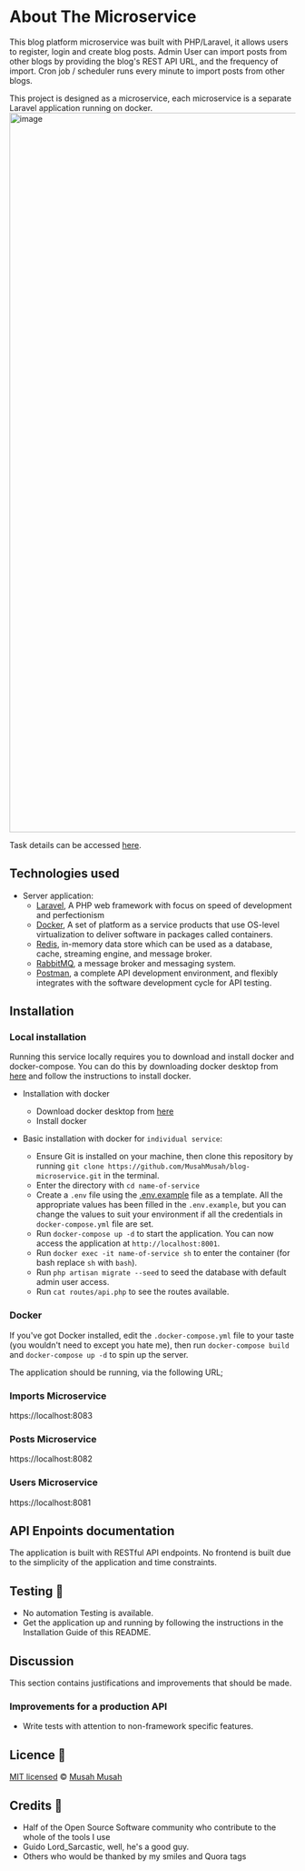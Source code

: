 # About The Microservice
This blog platform microservice was built with PHP/Laravel, it allows users to register, login and create blog posts.
Admin User can import posts from other blogs by providing the blog's REST API URL, and the frequency of import.
Cron job / scheduler runs every minute to import posts from other blogs.

This project is designed as a microservice, each microservice is a separate Laravel application running on docker.
<img width="1265" alt="image" src="https://user-images.githubusercontent.com/51837314/168129363-5c458e06-604d-4766-aa5d-feb8464654ed.png">


Task details can be accessed [here](https://www.notion.so/Web-Developer-0cdf0bb1015d4e5c94b62b3fe61ee621).

## Technologies used
- Server application:
    - [Laravel](https://laravel.com/), A PHP web framework with focus on speed of development and perfectionism
    - [Docker](https://www.docker.com/), A set of platform as a service products that use OS-level virtualization to deliver software in packages called containers.
    - [Redis](https://redis.io/), in-memory data store which can be used as a database, cache, streaming engine, and message broker.
    - [RabbitMQ](https://www.rabbitmq.com/), a message broker and messaging system.
    - [Postman](https://www.getpostman.com/), a complete API development environment, and flexibly integrates with the software development cycle for API testing.

## Installation
### Local installation
Running this service locally requires you to download and install docker and docker-compose. You can do this by downloading
docker desktop from [here](https://www.docker.com/products/docker-desktop) and follow the instructions to install docker.
- Installation with docker
    - Download docker desktop from [here](https://www.docker.com/products/docker-desktop)
    - Install docker

- Basic installation with docker for `individual service`:
    - Ensure Git is installed on your machine, then clone this repository by running `git clone https://github.com/MusahMusah/blog-microservice.git` in the terminal.
    - Enter the directory with `cd name-of-service`
    - Create a `.env` file using the [.env.example](/.env.example) file as a template. All the appropriate values has been filled in the `.env.example`, but you can change the values to suit your environment if all the credentials in `docker-compose.yml` file are set.
    - Run `docker-compose up -d` to start the application. You can now access the application at `http://localhost:8001`.
    - Run `docker exec -it name-of-service sh` to enter the container (for bash replace `sh` with `bash`).
    - Run `php artisan migrate --seed` to seed the database with default admin user access.
    - Run `cat routes/api.php` to see the routes available.

### Docker
If you've got Docker installed, edit the `.docker-compose.yml` file to your taste (you wouldn't need to except you hate me), then run `docker-compose build` and `docker-compose up -d` to spin up the server.

The application should be running, via the following URL;
### Imports Microservice
https://localhost:8083
### Posts Microservice
https://localhost:8082
### Users Microservice
https://localhost:8081

## API Enpoints documentation
The application is built with RESTful API endpoints. No frontend is built due to the simplicity of the application and time constraints.


## Testing 🚨
- No automation Testing is available.
- Get the application up and running by following the instructions in the Installation Guide of this README.

## Discussion
This section contains justifications and improvements that should be made.

### Improvements for a production API
- Write tests with attention to non-framework specific features.

## Licence 🔐
[MIT licensed](/LICENSE) © [Musah Musah](https://github.com/MusahMusah)

## Credits 🙏
- Half of the Open Source Software community who contribute to the whole of the tools I use
- Guido Lord_Sarcastic, well, he's a good guy.
- Others who would be thanked by my smiles and Quora tags
